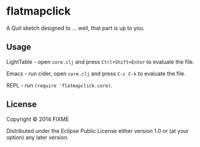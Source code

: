 # flatmapclick

A Quil sketch designed to ... well, that part is up to you.

## Usage

LightTable - open `core.clj` and press `Ctrl+Shift+Enter` to evaluate the file.

Emacs - run cider, open `core.clj` and press `C-c C-k` to evaluate the file.

REPL - run `(require 'flatmapclick.core)`.

## License

Copyright © 2014 FIXME

Distributed under the Eclipse Public License either version 1.0 or (at
your option) any later version.
